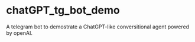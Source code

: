 # chatGPT_tg_bot_demo
A telegram bot to demostrate a ChatGPT-like conversitional agent powered by openAI.
